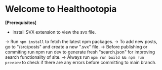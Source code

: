 # Welcome to Healthootopia

**[Prerequisites]**

- Install SVX extension to view the svx file.

-> Run `npm install` to fetch the latest npm packages.
-> To add new posts, go to "/src/posts" and create a new ".svx" file.
-> Before publishing or commiting run npm run dev to generate fresh "search.json" for improving search functionality of site.
-> Always run `npm run build && npm run preview` to check if there are any errors before committing to main branch.
